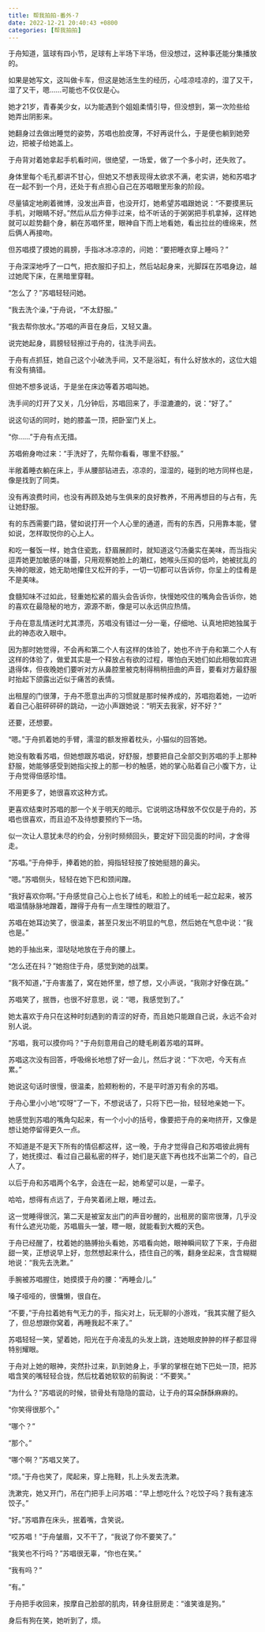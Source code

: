 ```yaml
---
title: 帮我拍拍-番外·7
date: 2022-12-21 20:40:43 +0800
categories: [帮我拍拍]
---
```


于舟知道，篮球有四小节，足球有上半场下半场，但没想过，这种事还能分集播放的。

如果是她写文，这叫做卡车，但这是她活生生的经历，心哇凉哇凉的，湿了又干，湿了又干，嗯……可能也不仅仅是心。

她才21岁，青春美少女，以为能遇到个姐姐柔情引导，但没想到，第一次险些给她弄出阴影来。

她翻身过去做出睡觉的姿势，苏唱也脸皮薄，不好再说什么，于是便也躺到她旁边，把被子给她盖上。

于舟背对着她拿起手机看时间，很绝望，一场爱，做了一个多小时，还失败了。

身体里每个毛孔都讲不甘心，但她又不想表现得太欲求不满，老实讲，她和苏唱才在一起不到一个月，还处于有点担心自己在苏唱眼里形象的阶段。

尽量镇定地刷着微博，没发出声音，也没开灯，她希望苏唱跟她说：“不要摸黑玩手机，对眼睛不好。”然后从后方伸手过来，给不听话的于粥粥把手机拿掉，这样她就可以趁势翻个身，躺在苏唱怀里，眼神自下而上地看她，看出拉丝的缠绵来，然后俩人再接吻。

但苏唱摸了摸她的肩膀，手指冰冰凉凉的，问她：“要把睡衣穿上睡吗？”

于舟深深地呼了一口气，把衣服扣子扣上，然后站起身来，光脚踩在苏唱身边，越过她爬下床，在黑暗里穿鞋。

“怎么了？”苏唱轻轻问她。

“我去洗个澡，”于舟说，“不太舒服。”

“我去帮你放水。”苏唱的声音在身后，又轻又蛊。

说完她起身，肩膀轻轻擦过于舟的，往洗手间去。

于舟有点抓狂，她自己这个小破洗手间，又不是浴缸，有什么好放水的，这位大姐有没有搞错。

但她不想多说话，于是坐在床边等着苏唱叫她。

洗手间的灯开了又关，几分钟后，苏唱回来了，手湿漉漉的，说：“好了。”

说这句话的同时，她的膝盖一顶，把卧室门关上。

“你……”于舟有点无措。

苏唱俯身吻过来：“手洗好了，先帮你看看，哪里不舒服。”

半敞着睡衣躺在床上，手从腰部钻进去，凉凉的，湿湿的，碰到的地方同样也是，像是找到了同类。

没有再浪费时间，也没有再顾及她与生俱来的良好教养，不用再想目的与占有，先让她舒服。

有的东西需要门路，譬如说打开一个人心里的通道，而有的东西，只用靠本能，譬如说，怎样取悦你的心上人。

和吃一餐饭一样，她含住瓷匙，舒眉展颜时，就知道这勺汤羹实在美味，而当指尖逗弄她更加敏感的味蕾，只用观察她脸上的潮红，她喉头压抑的低吟，她被扰乱的失神的眼波，她无助地攥住又松开的手，一切一切都可以告诉你，你呈上的佳肴是不是美味。

食髓知味不过如此，轻重她松紧的眉头会告诉你，快慢她咬住的嘴角会告诉你，她的喜欢在最隐秘的地方，源源不断，像是可以永远供应热情。

于舟在意乱情迷时尤其漂亮，苏唱没有错过一分一毫，仔细地、认真地把她独属于此的神态收入眼中。

因为那时她觉得，不会再和第二个人有这样的体验了，她也不许于舟和第二个人有这样的体验了，做爱其实是一个释放占有欲的过程，哪怕白天她们如此相敬如宾进退得体，但夜晚她们要听对方从鼻腔里被克制得稍稍扭曲的声音，要看对方最舒服时抬起下颌露出近似于痛苦的表情。

出租屋的门很薄，于舟不愿意出声的习惯就是那时候养成的，苏唱抱着她，一边听着自己心脏砰砰砰的跳动，一边小声跟她说：“明天去我家，好不好？”

还要，还想要。

“嗯。”于舟抓着她的手臂，濡湿的额发擦着枕头，小猫似的回答她。

她没有敢看苏唱，但她想跟苏唱说，好舒服，想要把自己全部交到苏唱的手上那种舒服，她能够感受到她指尖按上的那一秒的触感，她的掌心贴着自己小腹下方，让于舟觉得倍感珍惜。

不用更多了，她很喜欢这种方式。

更喜欢结束时苏唱的那一个关于明天的暗示。它说明这场释放不仅仅是于舟的，苏唱也很喜欢，而且迫不及待想要预约下一场。

似一次让人意犹未尽的约会，分别时频频回头，要定好下回见面的时间，才舍得走。

“苏唱。”于舟伸手，捧着她的脸，拇指轻轻按了按她挺翘的鼻尖。

“嗯。”苏唱侧头，轻轻在她下巴和颈间蹭。

“我好喜欢你啊。”于舟感觉自己心上也长了绒毛，和脸上的绒毛一起立起来，被苏唱温情脉脉地蹭着，蹭得于舟有一点生理性的眼泪了。

苏唱在她耳边笑了，很温柔，甚至只发出不明显的气息，然后她在气息中说：“我也是。”

她的手抽出来，湿哒哒地放在于舟的腰上。

“怎么还在抖？”她抱住于舟，感觉到她的战栗。

“我不知道，”于舟害羞了，窝在她怀里，想了想，又小声说，“我刚才好像在跳。”

苏唱笑了，抿唇，也很不好意思，说：“嗯，我感觉到了。”

她太喜欢于舟只在这种时刻遇到的青涩的好奇，而且她只能跟自己说，永远不会对别人说。

“苏唱，我可以摸你吗？”于舟刻意用自己的睫毛刷着苏唱的耳畔。

苏唱这次没有回答，呼吸绵长地想了好一会儿，然后才说：“下次吧，今天有点累。”

她说这句话时很慢，很温柔，脸颊粉粉的，不是平时游刃有余的苏唱。

于舟心里小小地“哎呀”了一下，不想说话了，只将下巴一抬，轻轻地亲她一下。

她感觉到苏唱的嘴角勾起来，有一个小小的括号，像要把于舟的亲吻挤开，又像是想让她停留得更久一点。

不知道是不是天下所有的情侣都这样，这一晚，于舟才觉得自己和苏唱彼此拥有了，她抚摸过、看过自己最私密的样子，她们是天底下再也找不出第二个的，自己人了。

以后于舟和苏唱两个名字，会连在一起，她希望可以是，一辈子。

哈哈，想得有点远了，于舟笑着闭上眼，睡过去。

这一觉睡得很沉，第二天是被室友出门的声音吵醒的，出租房的窗帘很薄，几乎没有什么遮光功能，苏唱眉头一皱，瞟一眼，就能看到大概的天色。

于舟已经醒了，枕着她的胳膊抬头看她，苏唱看向她，眼神瞬间软了下来，于舟甜甜一笑，正想说早上好，忽然想起来什么，捂住自己的嘴，翻身坐起来，含含糊糊地说：“我先去洗漱。”

手腕被苏唱握住，她摸摸于舟的腰：“再睡会儿。”

嗓子哑哑的，很慵懒，很自在。

“不要，”于舟拉着她有气无力的手，指尖对上，玩无聊的小游戏，“我其实醒了挺久了，但总想跟你窝着，再睡我起不来了。”

苏唱轻轻一笑，望着她，阳光在于舟凌乱的头发上跳，连她眼皮肿肿的样子都显得特别耀眼。

于舟对上她的眼神，突然扑过来，趴到她身上，手掌的掌根在她下巴处一顶，把苏唱含笑的嘴轻轻合拢，然后枕着她软软的前胸说：“不要笑。”

“为什么？”苏唱说的时候，锁骨处有隐隐的震动，让于舟的耳朵酥酥麻麻的。

“你笑得很那个。”

“哪个？”

“那个。”

“哪个啊？”苏唱又笑了。

“烦。”于舟也笑了，爬起来，穿上拖鞋，扎上头发去洗漱。

洗漱完，她又开门，吊在门把手上问苏唱：“早上想吃什么？吃饺子吗？我有速冻饺子。”

“好。”苏唱靠在床头，抿着嘴，含笑说。

“哎苏唱！”于舟皱眉，又不干了，“我说了你不要笑了。”

“我笑也不行吗？”苏唱很无辜，“你也在笑。”

“我有吗？”

“有。”

于舟把手收回来，按摩自己脸部的肌肉，转身往厨房走：“谁笑谁是狗。”

身后有狗在笑，她听到了，烦。

